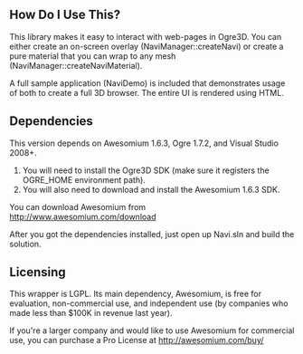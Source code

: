 ## How Do I Use This?

This library makes it easy to interact with web-pages in Ogre3D. You can either create an on-screen overlay (NaviManager::createNavi) or create a pure material that you can wrap to any mesh (NaviManager::createNaviMaterial).

A full sample application (NaviDemo) is included that demonstrates usage of both to create a full 3D browser. The entire UI is rendered using HTML.

## Dependencies

This version depends on Awesomium 1.6.3, Ogre 1.7.2, and Visual Studio 2008+.

1. You will need to install the Ogre3D SDK (make sure it registers the OGRE_HOME environment path).
2. You will also need to download and install the Awesomium 1.6.3 SDK.
	
You can download Awesomium from http://www.awesomium.com/download

After you got the dependencies installed, just open up Navi.sln and build the solution.

## Licensing

This wrapper is LGPL. Its main dependency, Awesomium, is free for evaluation, non-commercial use, and independent use (by companies who made less than $100K in revenue last year).

If you're a larger company and would like to use Awesomium for commercial use, you can purchase a Pro License at http://awesomium.com/buy/
	
